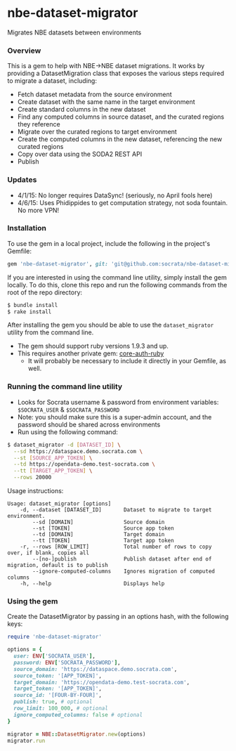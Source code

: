 nbe-dataset-migrator
=============================
Migrates NBE datasets between environments

### Overview

This is a gem to help with NBE->NBE dataset migrations.
It works by providing a DatasetMigration class that exposes the various steps required to migrate a dataset, including:
* Fetch dataset metadata from the source environment
* Create dataset with the same name in the target environment
* Create standard columns in the new dataset
* Find any computed columns in source dataset, and the curated regions they reference
* Migrate over the curated regions to target environment
* Create the computed columns in the new dataset, referencing the new curated regions
* Copy over data using the SODA2 REST API
* Publish

### Updates
* 4/1/15: No longer requires DataSync! (seriously, no April fools here)
* 4/6/15: Uses Phidippides to get computation strategy, not soda fountain. No more VPN!

### Installation
To use the gem in a local project, include the following in the project's Gemfile:
```ruby
gem 'nbe-dataset-migrator', git: 'git@github.com:socrata/nbe-dataset-migrator'
```
If you are interested in using the command line utility, simply install the gem locally. To do this, clone this repo and run the following commands from the root of the repo directory:
```bash
$ bundle install
$ rake install
```
After installing the gem you should be able to use the `dataset_migrator` utility from the command line.
* The gem should support ruby versions 1.9.3 and up.
* This requires another private gem: [core-auth-ruby](https://github.com/socrata/core-auth-ruby)
  * It will probably be necessary to include it directly in your Gemfile, as well.

### Running the command line utility
* Looks for Socrata username & password from environment variables: `$SOCRATA_USER` & `$SOCRATA_PASSWORD`
* Note: you should make sure this is a super-admin account, and the password should be shared across environments
* Run using the following command:

```bash
$ dataset_migrator -d [DATASET_ID] \
  --sd https://dataspace.demo.socrata.com \
  --st [SOURCE_APP_TOKEN] \
  --td https://opendata-demo.test-socrata.com \
  --tt [TARGET_APP_TOKEN] \
  --rows 20000
```
Usage instructions:
```
Usage: dataset_migrator [options]
    -d, --dataset [DATASET_ID]       Dataset to migrate to target environment.
        --sd [DOMAIN]                Source domain
        --st [TOKEN]                 Source app token
        --td [DOMAIN]                Target domain
        --tt [TOKEN]                 Target app token
    -r, --rows [ROW_LIMIT]           Total number of rows to copy over, if blank, copies all
        --[no-]publish               Publish dataset after end of migration, default is to publish
        --ignore-computed-columns    Ignores migration of computed columns
    -h, --help                       Displays help
```

### Using the gem

Create the DatasetMigrator by passing in an options hash, with the following keys:

```ruby
require 'nbe-dataset-migrator'

options = {
  user: ENV['SOCRATA_USER'],
  password: ENV['SOCRATA_PASSWORD'],
  source_domain: 'https://dataspace.demo.socrata.com',
  source_token: '[APP_TOKEN]',
  target_domain: 'https://opendata-demo.test-socrata.com',
  target_token: '[APP_TOKEN]',
  source_id: '[FOUR-BY-FOUR]',
  publish: true, # optional
  row_limit: 100_000, # optional
  ignore_computed_columns: false # optional
}

migrator = NBE::DatasetMigrator.new(options)
migrator.run
```
